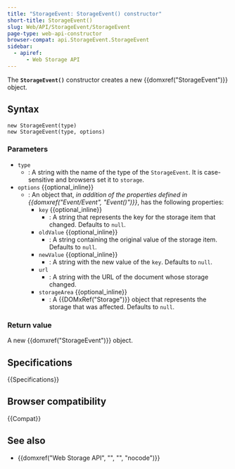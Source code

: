 ```yaml
---
title: "StorageEvent: StorageEvent() constructor"
short-title: StorageEvent()
slug: Web/API/StorageEvent/StorageEvent
page-type: web-api-constructor
browser-compat: api.StorageEvent.StorageEvent
sidebar:
  - apiref:
      - Web Storage API
---
```


The **`StorageEvent()`** constructor creates a new {{domxref("StorageEvent")}} object.

## Syntax

```js-nolint
new StorageEvent(type)
new StorageEvent(type, options)
```

### Parameters

- `type`
  - : A string with the name of the type of the `StorageEvent`. It is case-sensitive and browsers set it to `storage`.
- `options` {{optional_inline}}
  - : An object that, _in addition of the properties defined in {{domxref("Event/Event", "Event()")}}_, has the following properties:
    - `key` {{optional_inline}}
      - : A string that represents the key for the storage item that changed. Defaults to `null`.
    - `oldValue` {{optional_inline}}
      - : A string containing the original value of the storage item. Defaults to `null`.
    - `newValue` {{optional_inline}}
      - : A string with the new value of the `key`. Defaults to `null`.
    - `url`
      - : A string with the URL of the document whose storage changed.
    - `storageArea` {{optional_inline}}
      - : A {{DOMxRef("Storage")}} object that represents the storage that was affected. Defaults to `null`.

### Return value

A new {{domxref("StorageEvent")}} object.

## Specifications

{{Specifications}}

## Browser compatibility

{{Compat}}

## See also

- {{domxref("Web Storage API", "", "", "nocode")}}
